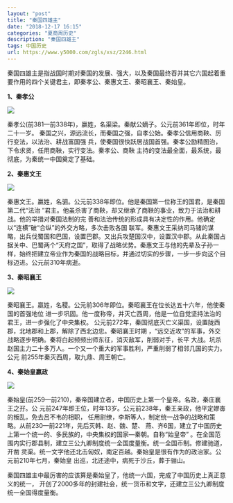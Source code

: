 ```yaml
---
layout: "post"
title: "秦国四雄主"
date: "2018-12-17 16:15"
categories: "夏商周历史"
description: "秦国四雄主"
tags: 中国历史
url: https://www.y5000.com/zgls/xsz/2246.html
---
```






秦国四雄主是指战国时期对秦国的发展、强大，以及秦国最终吞并其它六国起着重要作用的四个关键君主，即秦孝公、秦惠文王、秦昭襄王、秦始皇。

**1、秦孝公**

[![](https://img.y5000.com/uploads/allimg/160326/4-160326233140633.jpg)](https://www.y5000.com)

秦孝公(前381—前338年)，嬴姓，名渠梁。秦献公嫡子。公元前361年即位，时年二十一岁。
秦国之兴，源远流长，而秦国之强，自孝公始。秦孝公信用商鞅、厉行变法，以法治、耕战富国强
兵，使秦国很快跃居战国首强。秦孝公励精图治，下令求贤，任用商鞅，实行变法。秦孝公、商鞅 主持的变法最全面，最系统，最彻底，为秦统一中国奠定了基础。

**2、秦惠文王**

[![](https://img.y5000.com/uploads/allimg/160326/4-16032623322C46.jpg)](https://www.y5000.com)

秦惠文王。嬴姓，名驷。公元前338年即位。他是秦国第一位称王的国君，是秦国第二代“法治
”君主。他虽杀害了商鞅，却又继承了商鞅的事业，致力于法治和耕战。他的举措对秦国法制的完
善和法治传统的形成具有决定性的作用。他确定以“连横”破“合纵”的外交方略，多次击败各国
联军。秦惠文王采纳司马锗的谋略，出兵伐蜀国和巴国，设置巴郡。又出兵攻楚国汉中，设置汉中郡。从此秦国占据关中、巴蜀两个“天府之国”，取得了战略优势。秦惠文王与他的先辈及子孙一样，始终把建立帝业作为秦国的战略目标，并通过切实的步骤，一步一步向这个目标迈进。公元前310年病逝。

**3、秦昭襄王**

[![](https://img.y5000.com/uploads/allimg/160326/4-160326233314443.jpg)](https://www.y5000.com)

秦昭襄王。嬴姓，名稷。公元前306年即位。秦昭襄王在位长达五十六年，他使秦国的首强地位
进一步巩固。他一度称帝，并灭亡西周，他是一位自觉坚持法治的君王，进一步强化了中央集权。
公元前272年，秦国彻底灭亡义渠国，设置陇西郡，北地郡和上郡，解除了西北边忠。秦昭襄王时期
，“远交近攻”的军事，外交战略逐步明确。秦将白起频频出师东征，消灭敌军，削弱对手，长平
大战。坑杀赵国主力二十多万人。一个又一个重大的军事胜利，严重削弱了相邻几国的实力。公元 前255年秦灭西周，取九鼎、周王朝亡。

**4、秦始皇嬴政**

[![](https://img.y5000.com/uploads/allimg/160326/4-160326233403226.jpg)](https://www.y5000.com)

秦始皇(前259—前210)，秦帝国建立者，中国历史上第一个皇帝。名政，秦庄襄王之孖。公
元前247年即王位，时年13岁。公元前238年，秦王亲政，他平定嫪毐的叛乱，免去吕不韦的相职，
任用尉缭，李斯等人，制定统一战争的战略和策略。从前230—前221年，先后灭韩、赵、魏、楚、
燕、齐6国，建立了中国历史上第一个统一的、多民族的，中央集权的国家—秦朝。自称“始皇帝”
。在全国范围内实行郡县制，建立三公九卿制度统一全国度量衡。统一全国币制。修建驰道，开凿
灵渠。统一文字他还北击匈奴，南定百越。秦始皇是很有作为的政治家。公元前210年七月，秦始皇 出巡，北还途中，病死于沙丘，葬于骊山。

秦国四雄主中最厉害的应该算是秦始皇了，他统一六国，完成了中国历史上真正意义的统一，
开创了2000多年的封建社会，统一货币和文字，还建立三公九卿制度统一全国得度量衡。
